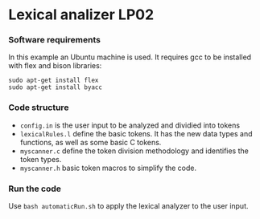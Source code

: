 # Lexical analizer LP02

### Software requirements
In this example an Ubuntu machine is used. It requires gcc to be installed with flex and bison libraries:
```
sudo apt-get install flex
sudo apt-get install byacc
```

### Code structure
- `config.in` is the user input to be analyzed and dividied into tokens
- `lexicalRules.l` define the basic tokens. It has the new data types and functions, as well as some basic C tokens.
- `myscanner.c` define the token division methodology and identifies the token types.
- `myscanner.h` basic token macros to simplify the code.

### Run the code
Use `bash automaticRun.sh`  to apply the lexical analyzer to the user input.
